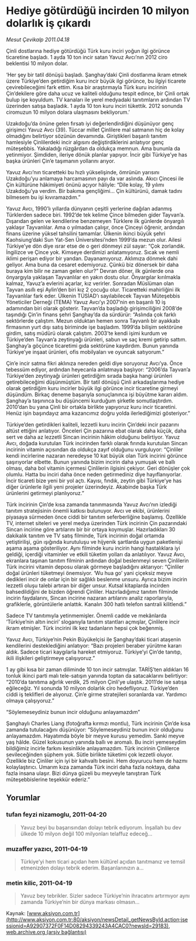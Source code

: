 # Hediye götürdüğü incirden 10 milyon dolarlık iş çıkardı

*Mesut Çevikalp 2011.04.18*

<font class="agenda2NewsSpot">
 Çinli dostlarına hediye götürdüğü Türk kuru inciri yoğun ilgi görünce ticaretine başladı. 1 ayda 10 ton incir satan Yavuz Avcı’nın 2012 ciro beklentisi 10 milyon dolar.
 <span>
 </span>
</font>
<font class="newsDetail">
 <p>
  <p class="MsoNormal">
   ‘Her şey bir tatil dönüşü başladı. Şanghay’daki Çinli dostlarıma ikram etmek üzere Türkiye’den getirdiğim kuru incir büyük ilgi görünce, bu ilgiyi ticarete çevirebileceğimi fark ettim. Kısa bir araştırmayla Türk kuru incirinin Çin’dekilere göre daha ucuz ve kaliteli olduğunu tespit edince, bir Çinli ortak bulup işe koyuldum. TV kanaları ile yerel medyadaki tanıtımların ardından TV üzerinden satışa başladık. 1 ayda 10 ton kuru inciri tükettik. 2012 sonunda ciromuzun 10 milyon dolara ulaşmasını bekliyorum.’
  </p>
  <p class="MsoNormal">
   Uzakdoğu’da önüne gelen fırsatı iyi değerlendirdiğini düşünüyor genç girişimci Yavuz Avcı (39). Tüccar millet Çinlilere mal satmanın hiç de kolay olmadığını belirtiyor sözünün devamında. Giriştikleri başarılı tanıtım hamlesiyle Çinlilerdeki incir algısını değiştirdiklerini anlatıyor genç müteşebbis. Yakaladığı rüzgârdan da oldukça memnun. Ama bununla da yetinmiyor. Şimdiden, ileriye dönük planlar yapıyor. İncir gibi Türkiye’ye has başka ürünleri Çin’e taşımanın yollarını arıyor.
  </p>
  <p class="MsoNormal">
   Yavuz Avcı’nın ticaretteki bu hızlı yükselişinde, ömrünün yarısını Uzakdoğu’yu anlamaya harcamasının payı da var aslında. Akıcı Çincesi ile Çin kültürüne hâkimiyeti önünü açıyor hâliyle: “Dile kolay, 19 yılımı Uzakdoğu’ya verdim. Bir bakıma gençliğimi... Çin kültürünü, damak tadını bilmesem bu işi kıvıramazdım.”
   <span>
   </span>
  </p>
  <p class="MsoNormal">
   Yavuz Avcı, 1990’lı yıllarda dünyanın çeşitli yerlerine dağılan adanmış Türklerden sadece biri. 1992’de tek kelime Çince bilmeden gider Tayvan’a. Dışarıdan gelen ve kendilerine benzemeyen Türklere ilk günlerde önyargılı yaklaşır Tayvanlılar. Ama o yılmadan çalışır, önce Çinceyi öğrenir, ardından finans üzerine yüksel tahsilini tamamlar. Ülkenin ikinci büyük şehri Kaohsiung’daki Sun Yat-Sen Üniversitesi’nden 1999’da mezun olur. Ailesi Türkiye’ye dön diye ısrar etse de o geri dönmeyi zül sayar: “Çok zorlandık. İngilizce ve Çince yok. Kimseye derdimizi anlatamıyoruz. Sıcak ve nemli iklimi perişan ediyor bir yandan. Dayanamıyoruz. Aklımıza dönmek dahi geliyor. Ama buna da cesaret edemiyoruz. Çünkü biz dönersek bir daha buraya kim bilir ne zaman gelen olur?” Devran döner, ilk günlerde ona önyargıyla yaklaşan Tayvanlılar en yakın dostu olur. Önyargılar kırılmakla kalmaz, Yavuz’a evlerini açarlar, kız verirler. Sonradan Müslüman olan Tayvan asıllı eşi Aylin’den biri kız 2 çocuğu olur.
   <span>
   </span>
   Ticaretteki mahirliğini ilk Tayvanlılar fark eder. Ülkenin TÜSİAD’ı sayılabilecek Tayvan Müteşebbis Yöneticiler Derneği (TEMA) Yavuz Avcı’yı 2007’nin en başarılı 10 iş adamından biri olarak gösterir. Tayvan’da başladığı girişimciliğini 2008’de taşındığı Çin’in finans şehri Şanghay’da da sürdürür: “Aslında çok farklı sektörlerde çalıştım. Mezun olduktan hemen sonra Tayvanlı bir ayakkabı firmasının yurt dışı satış biriminde işe başladım. 1999’da bilişim sektörüne girdim, satış müdürü olarak çalıştım. 2003’te kendi işimi kurdum ve Türkiye’den Tayvan’a zeytinyağı ürünleri, sabun ve saç kremi getirip sattım. Şanghay’a göçünce ticaretimi gıda sektörüne kaydırdım. Bunun yanında Türkiye’ye inşaat ürünleri, ofis mobilyaları ve oyuncak satıyorum.”
  </p>
  <p class="MsoNormal">
   Çin’e incir satma fikri aklınıza nereden geldi diye soruyoruz Avcı’ya.
   <span>
   </span>
   Önce tebessüm ediyor, ardından heyecanla anlatmaya başlıyor: “2006’da Tayvan’a Türkiye’den zeytinyağı ürünleri getirdiğim sırada başka hangi ürünleri getirebileceğimi düşünmüştüm. Bir tatil dönüşü Çinli arkadaşlarıma hediye olarak getirdiğim kuru incirler büyük ilgi görünce incir ticaretine girmeyi düşündüm. Birkaç deneme başarıyla sonuçlanınca işi büyütme kararı aldım. Şanghay’a taşınınca bu düşüncemi kurduğum şirketle somutlaştırdım. 2010’dan bu yana Çinli bir ortakla birlikte yapıyoruz kuru incir ticaretini. Henüz işin başındayız ama kazancımız doğru yolda ilerlediğimizi gösteriyor.”
  </p>
  <p class="MsoNormal">
   Türkiye’den getirdikleri kaliteli, lezzetli kuru incirin Çin’deki incir pazarını altüst ettiğini anlatıyor. Önceleri Çin pazarına ebat olarak daha küçük, daha sert ve daha az lezzetli Sincan incirinin hâkim olduğunu belirtiyor. Yavuz Avcı, doğada kurutulan Türk incirinden farklı olarak fırında kurutulan Sincan incirinin vitamin açısından da oldukça zayıf olduğunu vurguluyor: “Çinliler kendi incirlerine nazaran neredeyse 10 kat büyük olan Türk incirini görünce şaşırıyorlar elbette. Bunun yanında bizim incirin daha yumuşak ve ballı olması, daha bol vitamin içermesi Çinlilerin ilgisini çekiyor. Geri dönüşler çok olumlu. Hatta bu inciri daha önce neden getirmediniz diye hayıflanıyorlar. İncir ticareti bize yeni bir yol açtı. Kayısı, fındık, zeytin gibi Türkiye’ye has diğer ürünlerle ilgili yeni projeler üzerindeyiz. Akabinde başka Türk ürünlerini getirmeyi planlıyoruz.”
  </p>
  <p class="MsoNormal">
   Türk incirinin Çin’de kısa zamanda tanınmasında Yavuz Avcı’nın izlediği tanıtım stratejisinin önemli katkısı bulunuyor. Avcı ve ekibi, ürünlerini piyasaya sürmeden önce ciddi bir tanıtım seferberliğine başlamış. Özellikle TV, internet siteleri ve yerel medya üzerinden Türk incirinin Çin pazarındaki Sincan incirine göre artılarını bir bir ortaya koymuşlar. Hazırladıkları 30 dakikalık tanıtım ve TV satış filminde, Türk incirinin doğal ortamda yetiştirilişi, gün ışığında kurutuluşu ve hijyenik şartlarda uygun paketlenişi aşama aşama gösteriliyor. Aynı filminde kuru incirin hangi hastalıklara iyi geldiği, içerdiği vitaminler ve etkili tüketim yolları da anlatılıyor. Yavuz Avcı, ekranlara taşınan tanıtım filminin ardından doğal beslenmeyi seven Çinlilerin Türk incirini vitamin deposu olarak görmeye başladığını aktarıyor: “Çinliler doğal ürünleri tüketmeyi önemsiyor. ‘Wu hua go’ yani çiçeksiz meyve dedikleri incir de onlar için bir sağlıklı beslenme unsuru. Ayrıca bizim incirin lezzetli oluşu talebi artıran bir diğer unsur. Kutsal kitaplarda incirden bahsedildiğini de bizden öğrendi Çinliler. Hazırladığımız tanıtım filminde incirin faydalarını, Sincan incirine nazaran artılarını analiz raporlarıyla, grafiklerle, görüntülerle anlattık. Kanalın 300 hatlı telefon santrali kilitlendi.”
   <span>
   </span>
  </p>
  <p class="MsoNormal">
   Sadece TV tanıtımıyla yetinmemişler. Önemli cadde ve mekânlarda ‘Türkiye’nin altın inciri’ sloganıyla tanıtım stantları açmışlar, Çinlilere incir ikram etmişler. Türk incirini ilk kez tadanların hepsi çok beğenmiş.
  </p>
  <p class="MsoNormal">
   Yavuz Avcı, Türkiye’nin Pekin Büyükelçisi ile Şanghay’daki ticari ataşenin kendilerini desteklediğini anlatıyor: “Bazı projeleri beraber yürütme kararı
   <span>
   </span>
   aldık. Sadece ticari kaygılarla hareket etmiyoruz. Türkiye’yi Çin’de tanıtıp, ikili ilişkileri geliştirmeye çalışıyoruz.”
  </p>
  <p class="MsoNormal">
   1 ay gibi kısa bir zaman diliminde 10 ton incir satmışlar. TARİŞ’ten aldıkları 16 tonluk ikinci parti malı tele-satışın yanında toptan da satacaklarını belirtiyor: “2010’da tanıtıma ağırlık verdik, 25 milyon Çinli’ye ulaştık. 2011’de ise satışa eğileceğiz. Yıl sonunda 10 milyon dolarlık ciro hedefliyoruz. Türkiye’den ciddi iş teklifleri de alıyoruz. Çin’e girme stratejileri soranlarda var. Yardımcı olmaya çalışıyoruz.”
  </p>
  <p class="MsoNormal">
  </p>
  <p class="MsoNormal">
   “Söylemeseydiniz bunun incir olduğunu anlayamazdım”
   <span>
   </span>
  </p>
  <p class="MsoNormal">
  </p>
  <p class="MsoNormal">
   Şanghaylı Charles Liang (fotoğrafta kırmızı montlu), Türk incirinin Çin’de kısa zamanda tutulacağını düşünüyor: “Söylemeseydiniz bunun incir olduğunu anlayamazdım. Hayatımda böyle bir meyve kurusu yemedim. Sanki meyve yaş hâlde. Güzel kokusunun yanında ballı ve aromalı. Bu inciri yemeseydim bildiğimiz incirle farkını kesinlikle anlayamazdım. Türk incirinin Çinlilerce sevileceğinden şüphem yok. Sütle birlikte tüketimi çok lezzetli oluyor. Özellikle biz Çinliler için iyi bir kahvaltı besini. Hem doyurucu hem de hazmı kolaylaştırıcı.
   <span>
   </span>
   Umarım kıza zamanda Türk inciri daha fazla noktaya, daha fazla insana ulaşır. Bizi dünya güzeli bu meyveyle tanıştıran Türk müteşebbislerine teşekkür ederiz.”
  </p>
 </p>
</font>

## Yorumlar

### tufan  feyzi nizamoglu, 2011-04-20
> Yavuz beyi bu başarısından dolayı tebrik ediyorum. İnşallah bu dev ülkede 10 milyon değil 100 milyonları telaffuz edeceğ...

### muzaffer yazıcı, 2011-04-19
> Türkiye’yi hem ticari açıdan hem kültürel açıdan tanıtmanız ve temsil etmenizden dolayı tebrik ederim. Başarılarınızın a...

### metin kilic, 2011-04-19
> Yavuz bey tebrikler. Sizler sadece Türkiye’nin  ihracatını artırmıyor aynı zamanda Türkiye’nin bir dünya markası olmasın...

Kaynak: [www.aksiyon.com.tr](http://www.aksiyon.com.tr:80/aksiyon/newsDetail_getNewsById.action;jsessionid=A92907372F0F14D08294339243A4CAC0?newsId=29183), [web.archive.org (arşiv bağlantısı)](http://web.archive.org/web/20110420183022/http://www.aksiyon.com.tr:80/aksiyon/newsDetail_getNewsById.action;jsessionid=A92907372F0F14D08294339243A4CAC0?newsId=29183)
